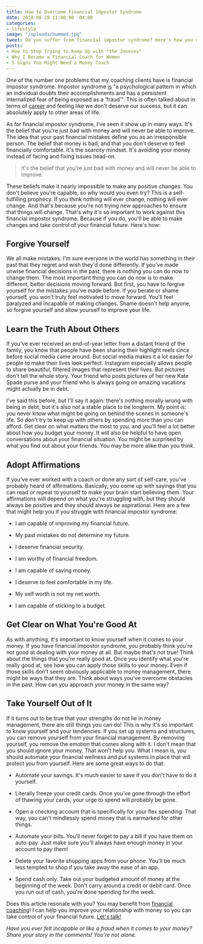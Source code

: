 ```yaml
---
title: How to Overcome Financial Impostor Syndrome
date: 2018-08-20 11:00:00 -04:00
categories:
- lifestyle
image: "/uploads/bummed.jpg"
tweet: Do you suffer from financial impostor syndrome? Here's how you can change that.
posts:
- How to Stop Trying to Keep Up with "the Joneses"
- Why I Became a Financial Coach for Women
- 5 Signs You Might Need a Money Coach
---
```


One of the number one problems that my coaching clients have is financial impostor syndrome. Impostor syndrome [is](https://en.wikipedia.org/wiki/Impostor_syndrome) "a psychological pattern in which an individual doubts their accomplishments and has a persistent internalized fear of being exposed as a 'fraud'". This is often talked about in terms of [career](https://www.themuse.com/advice/how-to-banish-imposter-syndrome-and-embrace-everything-you-deserve) and feeling like we don't deserve our success, but it can absolutely apply to other areas of life.

As for financial impostor syndrome, I've seen it show up in many ways. It's the belief that you're just bad with money and will never be able to improve. The idea that your past financial mistakes define you as an irresponsible person. The belief that money is bad, and that you don't deserve to feel financially comfortable. It's the scarcity mindset. It's avoiding your money instead of facing and fixing issues head-on.

> It's the belief that you're just bad with money and will never be able to improve.

These beliefs make it nearly impossible to make any positive changes. You don't believe you're capable, so why would you even try? This is a self-fulfilling prophecy. If you think nothing will ever change, nothing will ever change. And that's because you're not trying new approaches to ensure that things will change. That's why it's so important to work against this financial impostor syndrome. Because if you do, you'll be able to make changes and take control of your financial future. Here's how:

## Forgive Yourself

We all make mistakes. I'm sure everyone in the world has something in their past that they regret and wish they'd done differently. If you've made unwise financial decisions in the past, there is nothing you can do now to change them. The most important thing you can do now is to make different, better decisions moving forward. But first, you have to forgive yourself for the mistakes you've made before. If you berate or shame yourself, you won't truly feel motivated to move forward. You'll feel paralyzed and incapable of making changes. Shame doesn't help anyone, so forgive yourself and allow yourself to improve your life.

## Learn the Truth About Others

If you've ever received an end-of-year letter from a distant friend of the family, you know that people have been sharing their highlight reels since before social media came around. But social media makes it a lot easier for people to make their lives look perfect. Instagram especially allows people to share beautiful, filtered images that represent their lives. But pictures don't tell the whole story. Your friend who posts pictures of her new Kate Spade purse and your friend who is always going on amazing vacations might actually be in debt. 

I've said this before, but I'll say it again: there's nothing morally wrong with being in debt, but it's also not a stable place to be longterm. My point is: you never know what might be going on behind the scenes in someone's life. So don't try to keep up with others by spending more than you can afford. Get clear on what matters the most to you, and you'll feel a lot better about how you budget your money. It will also be helpful to have open conversations about your financial situation. You might be surprised by what you find out about your friends. You may be more alike than you think.

## Adopt Affirmations

If you've ever worked with a coach or done any sort of self-care, you've probably heard of affirmations. Basically, you come up with sayings that you can read or repeat to yourself to make your brain start believing them. Your affirmations will depend on what you're struggling with, but they should always be positive and they should always be aspirational. Here are a few that might help you if you struggle with financial impostor syndrome:

* I am capable of improving my financial future.

* My past mistakes do not determine my future.

* I deserve financial security.

* I am worthy of financial freedom.

* I am capable of saving money.

* I deserve to feel comfortable in my life.

* My self worth is not my net worth.

* I am capable of sticking to a budget.

## Get Clear on What You're Good At

As with anything, it's important to know yourself when it comes to your money. If you have financial impostor syndrome, you probably think you're not good at dealing with your money at all. But maybe that's not true! Think about the things that you're really good at. Once you identify what you're really good at, see how you can apply those skills to your money. Even if those skills don't seem obviously applicable to money management, there might be ways that they are. Think about ways you've overcome obstacles in the past. How can you approach your money in the same way?

## Take Yourself Out of It

If it turns out to be true that your strengths do not lie in money management, there are still things you can do! This is why it's so important to know yourself and your tendencies. If you set up systems and structures, you can remove yourself from your financial management. By removing yourself, you remove the emotion that comes along with it. I don't mean that you should ignore your money. That won't help you. What I mean is, you should automate your financial wellness and put systems in place that will protect you from yourself. Here are some great ways to do that:

* Automate your savings. It's much easier to save if you don't have to do it yourself.

* Literally freeze your credit cards. Once you've gone through the effort of thawing your cards, your urge to spend will probably be gone.

* Open a checking account that is specifically for your flex spending. That way, you can't mindlessly spend money that is earmarked for other things.

* Automate your bills. You'll never forget to pay a bill if you have them on auto-pay. Just make sure you'll always have enough money in your account to pay them!

* Delete your favorite shopping apps from your phone. You'll be much less tempted to shop if you take away the ease of an app.

* Spend cash only. Take out your budgeted amount of money at the beginning of the week. Don't carry around a credit or debit card. Once you run out of cash, you're done spending for the week.

Does this article resonate with you? You may benefit from [financial coaching](https://www.maggiegermano.com/coaching/)! I can help you improve your relationship with money so you can take control of your financial future. [Let's talk!](https://maggiegermanofinancialcoaching.as.me/discovery)

*Have you ever felt incapable or like a fraud when it comes to your money? Share your story in the comments! You're not alone.*